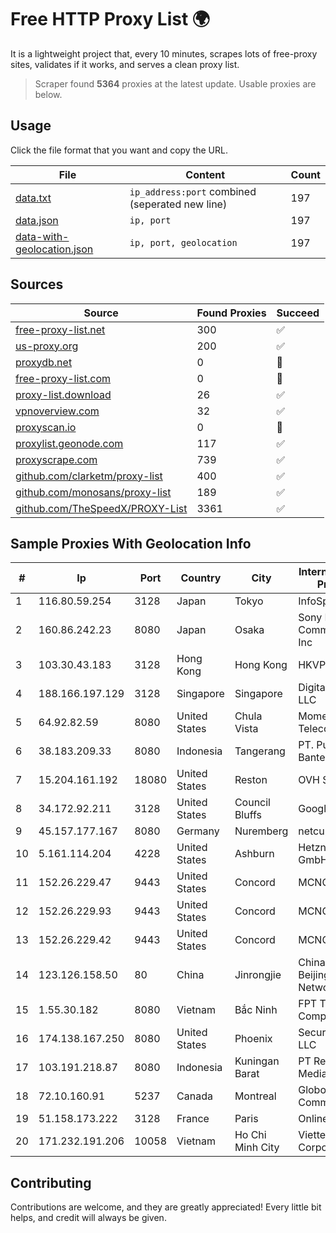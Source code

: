 
# Free HTTP Proxy List 🌍

It is a lightweight project that, every 10 minutes, scrapes lots of free-proxy sites, validates if it works, and serves a clean proxy list.


> Scraper found **5364** proxies at the latest update. Usable proxies are below.

## Usage

Click the file format that you want and copy the URL.


|File|Content|Count|
|----|-------|-----|
|[data.txt](https://raw.githubusercontent.com/themiralay/Proxy-List-World/master/data.txt)|`ip_address:port` combined (seperated new line)|197|
|[data.json](https://raw.githubusercontent.com/themiralay/Proxy-List-World/master/data.json)|`ip, port`|197|
|[data-with-geolocation.json](https://raw.githubusercontent.com/themiralay/Proxy-List-World/master/data-with-geolocation.json)|`ip, port, geolocation`|197|

## Sources

|Source|Found Proxies|Succeed|
|------|-------------|-------|
|[free-proxy-list.net](https://free-proxy-list.net)|300|✅|
|[us-proxy.org](https://www.us-proxy.org)|200|✅|
|[proxydb.net](http://proxydb.net)|0|🚫|
|[free-proxy-list.com](https://free-proxy-list.com/?page=&port=&type%5B%5D=http&type%5B%5D=https&up_time=0&search=Search)|0|🚫|
|[proxy-list.download](https://www.proxy-list.download/HTTP)|26|✅|
|[vpnoverview.com](https://vpnoverview.com/privacy/anonymous-browsing/free-proxy-servers)|32|✅|
|[proxyscan.io](https://www.proxyscan.io)|0|🚫|
|[proxylist.geonode.com](https://proxylist.geonode.com/api/proxy-list?limit=300&page=1&sort_by=lastChecked&sort_type=desc&protocols=http,https)|117|✅|
|[proxyscrape.com](https://api.proxyscrape.com/v2/?request=displayproxies&protocol=http&timeout=10000&country=all&ssl=all&anonymity=all)|739|✅|
|[github.com/clarketm/proxy-list](https://raw.githubusercontent.com/clarketm/proxy-list/master/proxy-list-raw.txt)|400|✅|
|[github.com/monosans/proxy-list](https://raw.githubusercontent.com/monosans/proxy-list/main/proxies/http.txt)|189|✅|
|[github.com/TheSpeedX/PROXY-List](https://raw.githubusercontent.com/TheSpeedX/PROXY-List/master/http.txt)|3361|✅|


## Sample Proxies With Geolocation Info

|#|Ip|Port|Country|City|Internet Service Provider|
|-|--|----|-------|----|-------------------------|
|1|116.80.59.254|3128|Japan|Tokyo|InfoSphere|
|2|160.86.242.23|8080|Japan|Osaka|Sony Network Communications Inc|
|3|103.30.43.183|3128|Hong Kong|Hong Kong|HKVPS|
|4|188.166.197.129|3128|Singapore|Singapore|DigitalOcean, LLC|
|5|64.92.82.59|8080|United States|Chula Vista|Momentum Telecom, Inc.|
|6|38.183.209.33|8080|Indonesia|Tangerang|PT. Putra Lebak Banten|
|7|15.204.161.192|18080|United States|Reston|OVH SAS|
|8|34.172.92.211|3128|United States|Council Bluffs|Google LLC|
|9|45.157.177.167|8080|Germany|Nuremberg|netcup GmbH|
|10|5.161.114.204|4228|United States|Ashburn|Hetzner Online GmbH|
|11|152.26.229.47|9443|United States|Concord|MCNC|
|12|152.26.229.93|9443|United States|Concord|MCNC|
|13|152.26.229.42|9443|United States|Concord|MCNC|
|14|123.126.158.50|80|China|Jinrongjie|China Unicom Beijing Province Network|
|15|1.55.30.182|8080|Vietnam|Bắc Ninh|FPT Telecom Company|
|16|174.138.167.250|8080|United States|Phoenix|Secured Servers LLC|
|17|103.191.218.87|8080|Indonesia|Kuningan Barat|PT Replay Inti Media|
|18|72.10.160.91|5237|Canada|Montreal|GloboTech Communications|
|19|51.158.173.222|3128|France|Paris|Online S.A.S.|
|20|171.232.191.206|10058|Vietnam|Ho Chi Minh City|Viettel Corporation|



## Contributing

Contributions are welcome, and they are greatly appreciated! Every
little bit helps, and credit will always be given.

